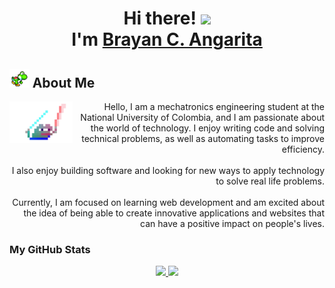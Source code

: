 <h1 align="center">Hi there! <img src="https://raw.githubusercontent.com/debdutgoswami/debdutgoswami/master/assets/gifs/Hi.gif" width="30px" 
<br><br> I'm  <a href="www.linkedin.com/in/bangarita/">Brayan C. Angarita</a>
</h1>


## <img height="30" src="https://github.com/MauricioRB06/MauricioRB06/blob/22208bb6a882ece00d2e516b358bf5d5b41a0875/Assets/About_Me.gif"> About Me

<img align="left" width=20% src="https://github.com/MauricioRB06/MauricioRB06/blob/22208bb6a882ece00d2e516b358bf5d5b41a0875/Assets/Pepe.gif">

<p p style='text-align: right;'>
Hello, I am a mechatronics engineering student at the National University of Colombia, and I am passionate about the world of technology. I enjoy writing code and solving technical problems, as well as automating tasks to improve efficiency. 
<br><br>
I also enjoy building software and looking for new ways to apply technology to solve real life problems.
<br><br>
Currently, I am focused on learning web development and am excited about the idea of being able to create innovative applications and websites that can have a positive impact on people's lives. 
 
</p>

<!---
Modificar todo lo anterior
--->






<h3> My GitHub Stats </h3>


<div align ="center">
  <a href="https://github.com/BrayanCode11">
    <img height="150em" src="https://github-readme-stats.vercel.app/api?username=BrayanCode11&count_private=true&include_all_commits=true&show_icons=true&theme=dark&hide_border=false&show_owner=true%22"/>
    <img height="150em" src="https://github-readme-stats.vercel.app/api/top-langs/?username=BrayanCode11&theme=dark&hide_border=false&&layout=compact"/>
  </a>
</div>


<!---
BrayanCode11/BrayanCode11 is a ✨ special ✨ repository because its `README.md` (this file) appears on your GitHub profile.
You can click the Preview link to take a look at your changes.
--->
